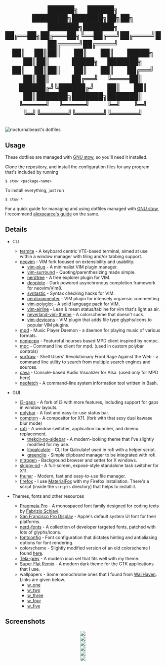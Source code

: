 <h1 align="center">

    ██████╗  ██████╗ ████████╗███████╗██╗██╗     ███████╗███████╗
    ██╔══██╗██╔═══██╗╚══██╔══╝██╔════╝██║██║     ██╔════╝██╔════╝
    ██║  ██║██║   ██║   ██║   █████╗  ██║██║     █████╗  ███████╗
    ██║  ██║██║   ██║   ██║   ██╔══╝  ██║██║     ██╔══╝  ╚════██║
    ██████╔╝╚██████╔╝   ██║   ██║     ██║███████╗███████╗███████║
    ╚═════╝  ╚═════╝    ╚═╝   ╚═╝     ╚═╝╚══════╝╚══════╝╚══════╝

</h1>

![nocturnalbeast's dotfiles](https://github.com/nocturnalbeast/dotfiles/raw/master/.screenshots/main.png)


## Usage

These dotfiles are managed with [GNU stow](https://www.gnu.org/software/stow/), so you'll need it installed.

Clone the repository, and install the configuration files for any program that's included by running
```
$ stow <package-name>
```

To install everything, just run
```
$ stow *
```

For a quick guide for managing and using dotfiles managed with [GNU stow](https://www.gnu.org/software/stow/), I recommend [alexpearce's guide](https://alexpearce.me/2016/02/managing-dotfiles-with-stow/) on the same.


## Details

* CLI
  * [termite](https://github.com/thestinger/termite/) - A keyboard centric VTE-based terminal, aimed at use within a window manager with tiling and/or tabbing support.
  * [neovim](https://github.com/neovim/neovim) - VIM fork focused on extensibility and usability.
    * [vim-plug](https://github.com/junegunn/vim-plug) - A minimalist VIM plugin manager.
    * [vim-surround](https://github.com/tpope/vim-surround) - Quoting/parenthesizing made simple.
    * [nerdtree](https://github.com/scrooloose/nerdtree) - A tree explorer plugin for VIM.
    * [deoplete](https://github.com/Shougo/deoplete.nvim) - Dark powered asynchronous completion framework for neovim/Vim8.
    * [syntastic](https://github.com/vim-syntastic/syntastic) - Syntax checking hacks for VIM.
    * [nerdcommenter](https://github.com/scrooloose/nerdcommenter) - VIM plugin for intensely orgamsic commenting.
    * [vim-polyglot](https://github.com/sheerun/vim-polyglot) - A solid language pack for VIM.
    * [vim-airline](https://github.com/vim-airline/vim-airline) - Lean & mean status/tabline for vim that's light as air.
    * [neverland-vim-theme](https://github.com/trapd00r/neverland-vim-theme) - A colorscheme that doesn't suck.
    * [vim-devicons](https://github.com/ryanoasis/vim-devicons) - VIM plugin that adds file type glyphs/icons to popular VIM plugins.
  * [mpd](https://github.com/MusicPlayerDaemon/MPD) - Music Player Daemon - a daemon for playing music of various formats.
  * [ncmpcpp](https://github.com/arybczak/ncmpcpp) - Featureful ncurses based MPD client inspired by ncmpc.
  * [mpc](https://github.com/MusicPlayerDaemon/mpc) - Command line client for mpd. (used in custom polybar controls)
  * [surfraw](https://gitlab.com/surfraw/Surfraw) - Shell Users' Revolutionary Front Rage Against the Web - a command line utility to search from multiple search engines and sources.
  * [cava](https://github.com/karlstav/cava) - Console-based Audio Visualizer for Alsa. (used only for MPD here)
  * [neofetch](https://github.com/dylanaraps/neofetch) - A command-line system information tool written in Bash.

* GUI
  * [i3-gaps](https://github.com/Airblader/i3) - A fork of i3 with more features, including support for gaps in window layouts.
  * [polybar](https://github.com/jaagr/polybar) - A fast and easy-to-use status bar.
  * [compton](https://github.com/tryone144/compton) - A compositor for X11. (fork with that sexy dual kawase blur mode)
  * [rofi](https://github.com/davatorium/rofi) - A window switcher, application launcher, and dmenu replacement.
    * [tnekcir-no-sidebar](https://github.com/ricwtk/rofi-themes) - A modern-looking theme that I've slightly modified for my use.
    * [libqalculate](https://github.com/Qalculate/libqalculate) - CLI for Qalculate! used in rofi with a helper script.
    * [greenclip](https://github.com/erebe/greenclip) - Simple clipboard manager to be integrated with rofi. 
  * [nitrogen](https://github.com/l3ib/nitrogen) - Background browser and setter for X windows.
  * [skippy-xd](https://github.com/richardgv/skippy-xd) - A full-screen, exposé-style standalone task switcher for X11.
  * [thunar](https://git.xfce.org/xfce/thunar/) - Modern, fast and easy-to-use file manager.
  * [firefox](https://www.mozilla.org/firefox/) - I use [MaterialFox](https://github.com/muckSponge/MaterialFox) with my Firefox installation. There's a script (inside the ```scripts``` directory) that helps to install it.

* Themes, fonts and other resources
  * [Pragmata Pro](https://www.fsd.it/shop/fonts/pragmatapro/) - A monospaced font family designed for coding texts by [Fabrizio Schiavi](https://github.com/fabrizioschiavi).
  * [San Francisco Pro Display](https://github.com/sahibjotsaggu/San-Francisco-Pro-Fonts) - Apple's default system UI font for their platforms.
  * [nerd-fonts](https://github.com/ryanoasis/nerd-fonts) - A collection of developer targeted fonts, patched with lots of glyphs/icons.
  * [fontconfig](https://gitlab.freedesktop.org/fontconfig/fontconfig) - Font configuration that dictates hinting and antialiasing options for font rendering.
  * colorscheme - Slightly modified version of an old colorscheme I found [here](http://dotshare.it/dots/160/).
  * [Tela-grey](https://github.com/vinceliuice/Tela-icon-theme) - A modern icon set that fits well with my theme.
  * [Super Flat Remix](https://github.com/daniruiz/flat-remix-gtk) - A modern dark theme for the GTK applications that I use.
  * wallpapers - Some monochrome ones that I found from [WallHaven](https://alpha.wallhaven.cc). Links are given below.
    * [w_one](https://alpha.wallhaven.cc/wallpaper/62856)
    * [w_two](https://alpha.wallhaven.cc/wallpaper/161144) 
    * [w_three](https://alpha.wallhaven.cc/wallpaper/314722) 
    * [w_four](https://alpha.wallhaven.cc/wallpaper/727255) 
    * [w_five](https://alpha.wallhaven.cc/wallpaper/742779) 


## Screenshots
<div align="center">
  <img src="https://github.com/nocturnalbeast/dotfiles/raw/master/.screenshots/code.png">
  <br>
  <img src="https://github.com/nocturnalbeast/dotfiles/raw/master/.screenshots/dolphin.png">
  <br>
  <img src="https://github.com/nocturnalbeast/dotfiles/raw/master/.screenshots/settings.png">
  <br>
  <img src="https://github.com/nocturnalbeast/dotfiles/raw/master/.screenshots/chrome.png">
  <br>
  <img src="https://github.com/nocturnalbeast/dotfiles/raw/master/.screenshots/clean.png">
  <br>
  <img src="https://github.com/nocturnalbeast/dotfiles/raw/master/.screenshots/rofi.png">
</div>
